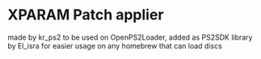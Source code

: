 # XPARAM Patch applier

made by kr_ps2 to be used on OpenPS2Loader, added as PS2SDK library by El_isra for easier usage on any homebrew that can load discs